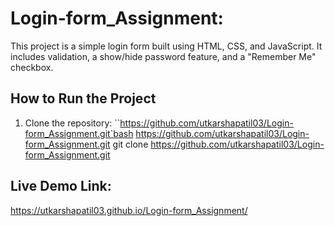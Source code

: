 # Login-form_Assignment: 
This project is a simple login form built using HTML, CSS, and JavaScript. It includes validation, a show/hide password feature, and a "Remember Me" checkbox.

## How to Run the Project

1. Clone the repository:
   ``https://github.com/utkarshapatil03/Login-form_Assignment.git`bash https://github.com/utkarshapatil03/Login-form_Assignment.git
  git clone https://github.com/utkarshapatil03/Login-form_Assignment.git

## Live Demo Link:
 https://utkarshapatil03.github.io/Login-form_Assignment/
